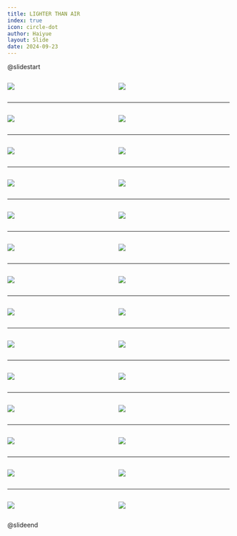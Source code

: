 ```yaml
---
title: LIGHTER THAN AIR
index: true
icon: circle-dot
author: Haiyue
layout: Slide
date: 2024-09-23
---
```

 
@slidestart

<div style="display:flex">
<div style="flex:1">

![](/reading/english/Level-T/LIGHTER%20THAN%20AIR/001.webp)
</div>
<div style="flex:1">

![](/reading/english/Level-T/LIGHTER%20THAN%20AIR/002.webp)
</div>
</div>

---

<div style="display:flex">
<div style="flex:1">

![](/reading/english/Level-T/LIGHTER%20THAN%20AIR/003.webp)
</div>
<div style="flex:1">

![](/reading/english/Level-T/LIGHTER%20THAN%20AIR/004.webp)
</div>
</div>

---

<div style="display:flex">
<div style="flex:1">

![](/reading/english/Level-T/LIGHTER%20THAN%20AIR/005.webp)
</div>
<div style="flex:1">

![](/reading/english/Level-T/LIGHTER%20THAN%20AIR/006.webp)
</div>
</div>

---

<div style="display:flex">
<div style="flex:1">

![](/reading/english/Level-T/LIGHTER%20THAN%20AIR/007.webp)
</div>
<div style="flex:1">

![](/reading/english/Level-T/LIGHTER%20THAN%20AIR/008.webp)
</div>
</div>

---

<div style="display:flex">
<div style="flex:1">

![](/reading/english/Level-T/LIGHTER%20THAN%20AIR/009.webp)
</div>
<div style="flex:1">

![](/reading/english/Level-T/LIGHTER%20THAN%20AIR/010.webp)
</div>
</div>

---

<div style="display:flex">
<div style="flex:1">

![](/reading/english/Level-T/LIGHTER%20THAN%20AIR/011.webp)
</div>
<div style="flex:1">

![](/reading/english/Level-T/LIGHTER%20THAN%20AIR/012.webp)
</div>
</div>

---

<div style="display:flex">
<div style="flex:1">

![](/reading/english/Level-T/LIGHTER%20THAN%20AIR/013.webp)
</div>
<div style="flex:1">

![](/reading/english/Level-T/LIGHTER%20THAN%20AIR/014.webp)
</div>
</div>

---

<div style="display:flex">
<div style="flex:1">

![](/reading/english/Level-T/LIGHTER%20THAN%20AIR/015.webp)
</div>
<div style="flex:1">

![](/reading/english/Level-T/LIGHTER%20THAN%20AIR/016.webp)
</div>
</div>

---

<div style="display:flex">
<div style="flex:1">

![](/reading/english/Level-T/LIGHTER%20THAN%20AIR/017.webp)
</div>
<div style="flex:1">

![](/reading/english/Level-T/LIGHTER%20THAN%20AIR/018.webp)
</div>
</div>

---

<div style="display:flex">
<div style="flex:1">

![](/reading/english/Level-T/LIGHTER%20THAN%20AIR/019.webp)
</div>
<div style="flex:1">

![](/reading/english/Level-T/LIGHTER%20THAN%20AIR/020.webp)
</div>
</div>

---

<div style="display:flex">
<div style="flex:1">

![](/reading/english/Level-T/LIGHTER%20THAN%20AIR/021.webp)
</div>
<div style="flex:1">

![](/reading/english/Level-T/LIGHTER%20THAN%20AIR/022.webp)
</div>
</div>

---

<div style="display:flex">
<div style="flex:1">

![](/reading/english/Level-T/LIGHTER%20THAN%20AIR/023.webp)
</div>
<div style="flex:1">

![](/reading/english/Level-T/LIGHTER%20THAN%20AIR/024.webp)
</div>
</div>

---

<div style="display:flex">
<div style="flex:1">

![](/reading/english/Level-T/LIGHTER%20THAN%20AIR/025.webp)
</div>
<div style="flex:1">

![](/reading/english/Level-T/LIGHTER%20THAN%20AIR/026.webp)
</div>
</div>

---

<div style="display:flex">
<div style="flex:1">

![](/reading/english/Level-T/LIGHTER%20THAN%20AIR/027.webp)
</div>
<div style="flex:1">

![](/reading/english/Level-T/LIGHTER%20THAN%20AIR/028.webp)
</div>
</div>

@slideend